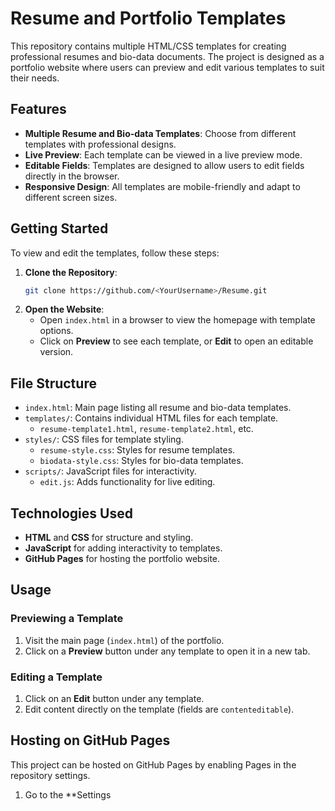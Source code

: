 # Resume and Portfolio Templates

This repository contains multiple HTML/CSS templates for creating professional resumes and bio-data documents. The project is designed as a portfolio website where users can preview and edit various templates to suit their needs.

## Features

- **Multiple Resume and Bio-data Templates**: Choose from different templates with professional designs.
- **Live Preview**: Each template can be viewed in a live preview mode.
- **Editable Fields**: Templates are designed to allow users to edit fields directly in the browser.
- **Responsive Design**: All templates are mobile-friendly and adapt to different screen sizes.

## Getting Started

To view and edit the templates, follow these steps:

1. **Clone the Repository**:
    ```bash
    git clone https://github.com/<YourUsername>/Resume.git
    ```
2. **Open the Website**:
    - Open `index.html` in a browser to view the homepage with template options.
    - Click on **Preview** to see each template, or **Edit** to open an editable version.

## File Structure

- `index.html`: Main page listing all resume and bio-data templates.
- `templates/`: Contains individual HTML files for each template.
  - `resume-template1.html`, `resume-template2.html`, etc.
- `styles/`: CSS files for template styling.
  - `resume-style.css`: Styles for resume templates.
  - `biodata-style.css`: Styles for bio-data templates.
- `scripts/`: JavaScript files for interactivity.
  - `edit.js`: Adds functionality for live editing.

## Technologies Used

- **HTML** and **CSS** for structure and styling.
- **JavaScript** for adding interactivity to templates.
- **GitHub Pages** for hosting the portfolio website.

## Usage

### Previewing a Template
1. Visit the main page (`index.html`) of the portfolio.
2. Click on a **Preview** button under any template to open it in a new tab.

### Editing a Template
1. Click on an **Edit** button under any template.
2. Edit content directly on the template (fields are `contenteditable`).

## Hosting on GitHub Pages

This project can be hosted on GitHub Pages by enabling Pages in the repository settings.

1. Go to the **Settings
